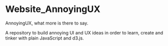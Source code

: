 # Website_AnnoyingUX
AnnoyingUX, what more is there to say.

A repository to build annoying UI and UX ideas in order to learn, create and tinker with plain JavaScript and d3.js.
